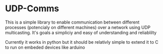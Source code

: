 # UDP-Comms

This is a simple library to enable communication between different processes (potencialy on different machines) over a network using UDP multicasting. It's goals a simpliciy and easy of understanding and reliablilty

Currently it works in python but it should be relativly simple to extend it to C to run on embeded devices like arduino
